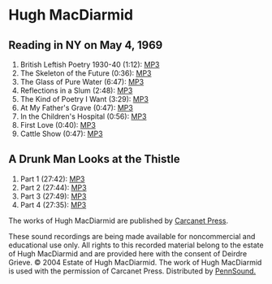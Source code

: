 Hugh MacDiarmid
===============

Reading in NY on May 4, 1969
----------------------------

1.  British Leftish Poetry 1930-40 (1:12): [MP3](http://media.sas.upenn.edu/pennsound/authors/MacDiarmid/MacDiarmid-Hugh_01_British-Leftish-Poetry-1930-40_NY_05-04-1969.mp3)
2.  The Skeleton of the Future (0:36): [MP3](http://media.sas.upenn.edu/pennsound/authors/MacDiarmid/MacDiarmid-Hugh_02_Skeleton-of-the-Future_NY_05-04-1969.mp3)
3.  The Glass of Pure Water (6:47): [MP3](http://media.sas.upenn.edu/pennsound/authors/MacDiarmid/MacDiarmid-Hugh_03_Glass-of-Pure-Water_NY_05-04-1969.mp3)
4.  Reflections in a Slum (2:48): [MP3](http://media.sas.upenn.edu/pennsound/authors/MacDiarmid/MacDiarmid-Hugh_04_Reflections-in-a-Slum_NY_05-04-1969.mp3)
5.  The Kind of Poetry I Want (3:29): [MP3](http://media.sas.upenn.edu/pennsound/authors/MacDiarmid/MacDiarmid-Hugh_05_The-Kind-of-Poetry-I-Want_NY_05-04-1969.mp3)
6.  At My Father's Grave (0:47): [MP3](http://media.sas.upenn.edu/pennsound/authors/MacDiarmid/MacDiarmid-Hugh_06_At-My-Fathers-Grave_NY_05-04-1969.mp3)
7.  In the Children's Hospital (0:56): [MP3](http://media.sas.upenn.edu/pennsound/authors/MacDiarmid/MacDiarmid-Hugh_07_In-the-Childrens-Hospital_NY_05-04-1969.mp3)
8.  First Love (0:40): [MP3](http://media.sas.upenn.edu/pennsound/authors/MacDiarmid/MacDiarmid-Hugh_08_First-Love_NY_05-04-1969.mp3)
9.  Cattle Show (0:47): [MP3](http://media.sas.upenn.edu/pennsound/authors/MacDiarmid/MacDiarmid-Hugh_09_Cattle-Show_NY_05-04-1969.mp3)

A Drunk Man Looks at the Thistle
--------------------------------

1.  Part 1 (27:42): [MP3](http://media.sas.upenn.edu/pennsound/authors/MacDiarmid/MacDiarmid-Hugh_A-Drunk-Man-Looks-at-the-Thistle_part1.mp3)
2.  Part 2 (27:44): [MP3](http://media.sas.upenn.edu/pennsound/authors/MacDiarmid/MacDiarmid-Hugh_A-Drunk-Man-Looks-at-the-Thistle_part2.mp3)
3.  Part 3 (27:49): [MP3](http://media.sas.upenn.edu/pennsound/authors/MacDiarmid/MacDiarmid-Hugh_A-Drunk-Man-Looks-at-the-Thistle_part3.mp3)
4.  Part 4 (27:35): [MP3](http://media.sas.upenn.edu/pennsound/authors/MacDiarmid/MacDiarmid-Hugh_A-Drunk-Man-Looks-at-the-Thistle_part4.mp3)

The works of Hugh MacDiarmid are published by [Carcanet
Press](http://www.carcanet.co.uk/).

These sound recordings are being made available for
noncommercial and educational use only. All rights to this recorded material
belong to the estate of Hugh MacDiarmid and are provided here with the consent
of Deirdre Grieve. © 2004 Estate of Hugh MacDiarmid. The work of Hugh MacDiarmid
is used with the permission of Carcanet Press. Distributed by [PennSound.](../index.html)
